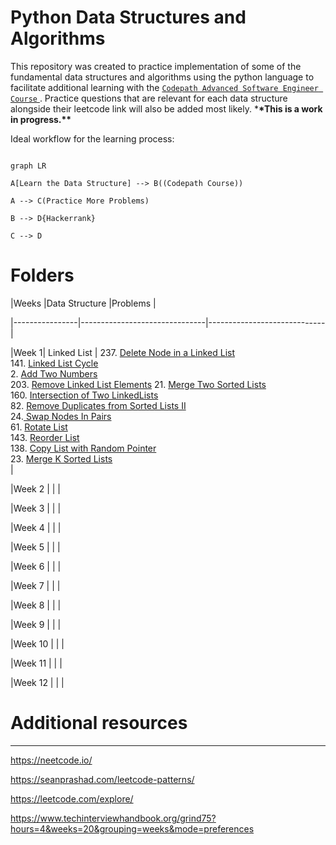 # Python Data Structures and Algorithms

This repository was created to practice implementation of some of the fundamental data structures and algorithms using the python language to facilitate additional learning with the <a href="https://courses.codepath.org/courses/advanced_software_eng/unit/0#!overview">`Codepath Advanced Software Engineer Course` </a>. Practice questions that are relevant for each data structure alongside their leetcode link will also be added most likely. \***\*This is a work in progress.\*\***

Ideal workflow for the learning process:

```mermaid

graph LR

A[Learn the Data Structure] --> B((Codepath Course))

A --> C(Practice More Problems)

B --> D{Hackerrank}

C --> D

```

# Folders

|Weeks |Data Structure |Problems |

|----------------|-------------------------------|-----------------------------|

|Week 1| Linked List | 237. <a href="https://leetcode.com/problems/delete-node-in-a-linked-list/">Delete Node in a Linked List</a> <br> 141. <a href = "https://leetcode.com/problems/linked-list-cycle/"> Linked List Cycle </a> <br> 2. <a href="https://leetcode.com/problems/add-two-numbers/"> Add Two Numbers </a> <br> 203. <a href="https://leetcode.com/problems/remove-linked-list-elements/">Remove Linked List Elements</a> 21. <a href="https://leetcode.com/problems/merge-two-sorted-lists/">Merge Two Sorted Lists</a> <br> 160. <a href = "https://leetcode.com/problems/intersection-of-two-linked-lists/"> Intersection of Two LinkedLists </a> <br> 82. <a href="https://leetcode.com/problems/remove-duplicates-from-sorted-list-ii/"> Remove Duplicates from Sorted Lists II </a> <br> 24.<a href = "https://leetcode.com/problems/swap-nodes-in-pairs/"> Swap Nodes In Pairs</a> <br> 61. <a href = "https://leetcode.com/problems/rotate-list"> Rotate List </a> <br> 143. <a href = "https://leetcode.com/problems/reorder-list"> Reorder List </a> <br> 138. <a href = "https://leetcode.com/problems/copy-list-with-random-pointer"> Copy List with Random Pointer </a> <br> 23. <a href = "https://leetcode.com/problems/merge-k-sorted-lists/">Merge K Sorted Lists</a><br>
|

|Week 2 | | |

|Week 3 | | |

|Week 4 | | |

|Week 5 | | |

|Week 6 | | |

|Week 7 | | |

|Week 8 | | |

|Week 9 | | |

|Week 10 | | |

|Week 11 | | |

|Week 12 | | |

# Additional resources

---

https://neetcode.io/

https://seanprashad.com/leetcode-patterns/

https://leetcode.com/explore/

https://www.techinterviewhandbook.org/grind75?hours=4&weeks=20&grouping=weeks&mode=preferences
